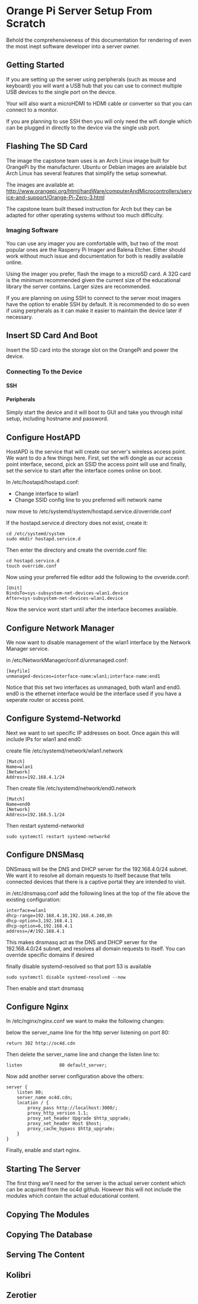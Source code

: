 # Orange Pi Server Setup From Scratch
Behold the comprehensiveness of this documentation for rendering of even the most inept software developer into a server owner.

## Getting Started
If you are setting up the server using peripherals (such as mouse and keyboard) you will want a USB hub that you can use to connect multiple USB devices to the single port on the device.

Your will also want a microHDMI to HDMI cable or converter so that you can connect to a monitor.

If you are planning to use SSH then you will only need the wifi dongle which can be plugged in directly to the device via the single usb port.

## Flashing The SD Card
The image the capstone team uses is an Arch Linux image built for OrangePi by the manufacturer. Ubuntu or Debian images are avialable but Arch Linux has several features that simplify the setup somewhat.

The images are available at:
http://www.orangepi.org/html/hardWare/computerAndMicrocontrollers/service-and-support/Orange-Pi-Zero-3.html

The capstone team built thesed instruction for Arch but they can be adapted for other operating systems without too much difficulty.

### Imaging Software
You can use any imager you are comfortable with, but two of the most popular ones are the Rasperry Pi Imager and Balena Etcher. Either should work without much issue and documentation for both is readily available online.

Using the imager you prefer, flash the image to a microSD card. A 32G card is the minimum recommended given the current size of the educational library the server contains. Larger sizes are recommended.

If you are planning on using SSH to connect to the server most imagers have the option to enable SSH by default. It is recommended to do so even if using perpherals as it can make it easier to maintain the device later if necessary.

## Insert SD Card And Boot
Insert the SD card into the storage slot on the OrangePi and power the device. 

### Connecting To the Device
#### SSH

#### Peripherals
Simply start the device and it will boot to GUI and take you through inital setup, including hostname and password.

## Configure HostAPD
HostAPD is the service that will create our server's wireless access point. We want to do a few things here. First, set the wifi dongle as our access point interface, second, pick an SSID the access point will use and finally, set the service to start after the interface comes online on boot.

In /etc/hostapd/hostapd.conf:

- Change interface to wlan1
- Change SSID config line to you preferred wifi network name

now move to /etc/systemd/system/hostapd.service.d/override.conf

If the hostapd.service.d directory does not exist, create it:

    cd /etc/systemd/system
    sudo mkdir hostapd.service.d

Then enter the directory and create the override.conf file:

    cd hostapd.service.d
    touch override.conf

Now using your preferred file editor add the following to the ovveride.conf:

    [Unit]
    BindsTo=sys-subsystem-net-devices-wlan1.device
    After=sys-subsystem-net-devices-wlan1.device

Now the service wont start until after the interface becomes available.

## Configure Network Manager
We now want to disable management of the wlan1 interface by the Network Manager service.

in /etc/NetworkManager/conf.d/unmanaged.conf:

    [keyfile]
    unmanaged-devices=interface-name:wlan1;interface-name:end1

Notice that this set two interfaces as unmanaged, both wlan1 and end0. end0 is the ethernet interface would be the interface used if you have a seperate router or access point.

## Configure Systemd-Networkd
Next we want to set specific IP addresses on boot. Once again this will include IPs for wlan1 and end0:

create file /etc/systemd/network/wlan1.network

    [Match]
    Name=wlan1
    [Network]
    Address=192.168.4.1/24

Then create file /etc/systemd/network/end0.network

    [Match]
    Name=end0
    [Network]
    Address=192.168.5.1/24

Then restart systemd-networkd

    sudo systemctl restart systemd-networkd

## Configure DNSMasq

DNSmasq will be the DNS and DHCP server for the 192.168.4.0/24 subnet. We want it to resolve all domain requests to itself because that tells connected devices that there is a captive portal they are intended to visit.

in /etc/dnsmasq.conf add the following lines at the top of the file above the existing configuration:

    interface=wlan1
    dhcp-range=192.168.4.10,192.168.4.240,8h
    dhcp-option=3,192.168.4.1
    dhcp-option=6,192.168.4.1
    address=/#/192.168.4.1

This makes dnsmasq act as the DNS and DHCP server for the 192.168.4.0/24 subnet, and resolves all domain requests to itself. You can override specific domains if desired

finally disable systemd-resolved so that port 53 is available

    sudo systemctl disable systemd-resolved --now

Then enable and start dnsmasq

## Configure Nginx

In /etc/nginx/nginx.conf we want to make the following changes:

below the server_name line for the http server listening on port 80:

    return 302 http://oc4d.cdn

Then delete the server_name line and change the listen line to:

    listen              80 default_server;

Now add another server configuration above the others:

    server {
        listen 80;
        server_name oc4d.cdn;
        location / {
            proxy_pass http://localhost:3000/;
            proxy_http_version 1.1;
            proxy_set_header Upgrade $http_upgrade;
            proxy_set_header Host $host;
            proxy_cache_bypass $http_upgrade;
        }
    }

Finally, enable and start nginx.

## Starting The Server

The first thing we'll need for the server is the actual server content which can be acquired from the oc4d github. However this will not include the modules which contain the actual educational content. 

## Copying The Modules

## Copying The Database

## Serving The Content

## Kolibri

## Zerotier

